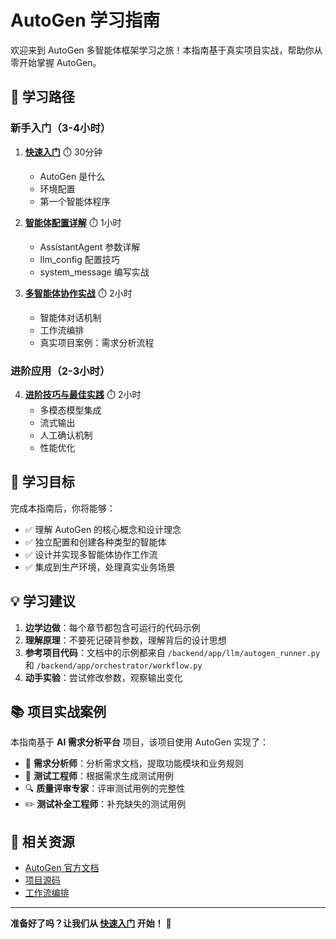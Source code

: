 # AutoGen 学习指南

欢迎来到 AutoGen 多智能体框架学习之旅！本指南基于真实项目实战，帮助你从零开始掌握 AutoGen。

## 📖 学习路径

### 新手入门（3-4小时）

1. **[快速入门](./01-quickstart.md)** ⏱️ 30分钟
   - AutoGen 是什么
   - 环境配置
   - 第一个智能体程序

2. **[智能体配置详解](./02-agent-configuration.md)** ⏱️ 1小时
   - AssistantAgent 参数详解
   - llm_config 配置技巧
   - system_message 编写实战

3. **[多智能体协作实战](./03-multi-agent-workflow.md)** ⏱️ 2小时
   - 智能体对话机制
   - 工作流编排
   - 真实项目案例：需求分析流程

### 进阶应用（2-3小时）

4. **[进阶技巧与最佳实践](./04-advanced-tips.md)** ⏱️ 2小时
   - 多模态模型集成
   - 流式输出
   - 人工确认机制
   - 性能优化

## 🎯 学习目标

完成本指南后，你将能够：

- ✅ 理解 AutoGen 的核心概念和设计理念
- ✅ 独立配置和创建各种类型的智能体
- ✅ 设计并实现多智能体协作工作流
- ✅ 集成到生产环境，处理真实业务场景

## 💡 学习建议

1. **边学边做**：每个章节都包含可运行的代码示例
2. **理解原理**：不要死记硬背参数，理解背后的设计思想
3. **参考项目代码**：文档中的示例都来自 `/backend/app/llm/autogen_runner.py` 和 `/backend/app/orchestrator/workflow.py`
4. **动手实验**：尝试修改参数，观察输出变化

## 📚 项目实战案例

本指南基于 **AI 需求分析平台** 项目，该项目使用 AutoGen 实现了：

- 📄 **需求分析师**：分析需求文档，提取功能模块和业务规则
- 🧪 **测试工程师**：根据需求生成测试用例
- 🔍 **质量评审专家**：评审测试用例的完整性
- ✏️ **测试补全工程师**：补充缺失的测试用例

## 🔗 相关资源

- [AutoGen 官方文档](https://microsoft.github.io/autogen/)
- [项目源码](../../backend/app/llm/autogen_runner.py)
- [工作流编排](../../backend/app/orchestrator/workflow.py)

---

**准备好了吗？让我们从 [快速入门](./01-quickstart.md) 开始！** 🚀
